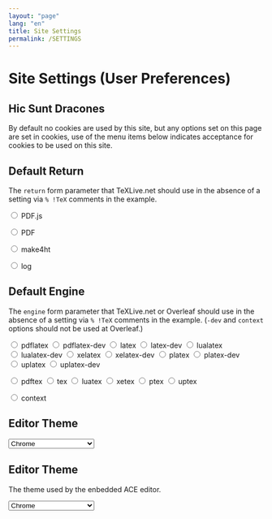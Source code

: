 ```yaml
---
layout: "page"
lang: "en"
title: Site Settings
permalink: /SETTINGS
---
```

# Site Settings (User Preferences)

## Hic Sunt Dracones

By default no cookies are used by this site, but any options set on
this page are set in cookies, use of the menu items below indicates
acceptance for cookies to be used on this site.


## Default Return
The `return` form parameter that TeXLive.net should use in the absence of a setting via `% !TeX` comments in the example.


<span style="white-space:nowrap"><input name="ret" id="pdfjs" type="radio" onclick="rlSetReturn('pdfjs')"> <label for="pdfjs">PDF.js</label></span>


<span style="white-space:nowrap"><input name="ret" id="pdf" type="radio" onclick="rlSetReturn('pdf')"> <label for="pdf">PDF</label></span>


<span style="white-space:nowrap"><input name="ret" id="make4ht" type="radio" onclick="rlSetReturn('make4ht')"> <label for="make4ht">make4ht</label></span>


<span style="white-space:nowrap"><input name="ret" id="log" type="radio" onclick="rlSetReturn('log')"> <label for="log">log</label></span>

<script>
  document.getElementById(rldefaultreturn).checked=true;
</script>



## Default Engine
The `engine` form parameter that TeXLive.net or Overleaf should use in the absence of a setting via `% !TeX` comments in the example. (`-dev` and `context` options should not be used at Overleaf.)


<span style="white-space:nowrap"><input name="engine" id="pdflatex" type="radio" onclick="rlSetEngine('pdflatex')"> <label for="pdflatex">pdflatex</label></span>
<span style="white-space:nowrap"><input name="engine" id="pdflatex-dev" type="radio" onclick="rlSetEngine('pdflatex-dev')"> <label for="pdf">pdflatex-dev</label></span>
<span style="white-space:nowrap"><input name="engine" id="latex" type="radio" onclick="rlSetEngine('latex')"> <label for="latex">latex</label></span>
<span style="white-space:nowrap"><input name="engine" id="latex-dev" type="radio" onclick="rlSetEngine('latex-dev')"> <label for="pdf">latex-dev</label></span>
<span style="white-space:nowrap"><input name="engine" id="lualatex" type="radio" onclick="rlSetEngine('lualatex')"> <label for="lualatex">lualatex</label></span>
<span style="white-space:nowrap"><input name="engine" id="lualatex-dev" type="radio" onclick="rlSetEngine('lualatex-dev')"> <label for="pdf">lualatex-dev</label></span>
<span style="white-space:nowrap"><input name="engine" id="xelatex" type="radio" onclick="rlSetEngine('xelatex')"> <label for="xelatex">xelatex</label></span>
<span style="white-space:nowrap"><input name="engine" id="xelatex-dev" type="radio" onclick="rlSetEngine('xelatex-dev')"> <label for="pdf">xelatex-dev</label></span>
<span style="white-space:nowrap"><input name="engine" id="platex" type="radio" onclick="rlSetEngine('platex')"> <label for="platex">platex</label></span>
<span style="white-space:nowrap"><input name="engine" id="platex-dev" type="radio" onclick="rlSetEngine('platex-dev')"> <label for="pdf">platex-dev</label></span>
<span style="white-space:nowrap"><input name="engine" id="uplatex" type="radio" onclick="rlSetEngine('uplatex')"> <label for="uplatex">uplatex</label></span>
<span style="white-space:nowrap"><input name="engine" id="uplatex-dev" type="radio" onclick="rlSetEngine('uplatex-dev')"> <label for="pdf">uplatex-dev</label></span>


<span style="white-space:nowrap"><input name="engine" id="pdftex" type="radio" onclick="rlSetEngine('pdftex')"> <label for="pdftex">pdftex</label></span>
<span style="white-space:nowrap"><input name="engine" id="tex" type="radio" onclick="rlSetEngine('tex')"> <label for="tex">tex</label></span>
<span style="white-space:nowrap"><input name="engine" id="luatex" type="radio" onclick="rlSetEngine('luatex')"> <label for="luatex">luatex</label></span>
<span style="white-space:nowrap"><input name="engine" id="xetex" type="radio" onclick="rlSetEngine('xetex')"> <label for="xetex">xetex</label></span>
<span style="white-space:nowrap"><input name="engine" id="ptex" type="radio" onclick="rlSetEngine('ptex')"> <label for="ptex">ptex</label></span>
<span style="white-space:nowrap"><input name="engine" id="uptex" type="radio" onclick="rlSetEngine('uptex')"> <label for="uptex">uptex</label></span>


<span style="white-space:nowrap"><input name="engine" id="context" type="radio" onclick="rlSetEngine('context')"> <label for="contex">context</label></span>



<script>
  document.getElementById(rldefaultengine).checked=true;
</script>

## Editor Theme

<select id="ace-themeace">
<optgroup label="Bright">
<option value="ace/theme/chrome">Chrome</option>
<option value="ace/theme/clouds">Clouds</option>
<option value="ace/theme/crimson_editor">Crimson Editor</option>
<option value="ace/theme/dawn">Dawn</option>
<option value="ace/theme/dreamweaver">Dreamweaver</option>
<option value="ace/theme/eclipse">Eclipse</option>
<option value="ace/theme/github">GitHub</option>
<option value="ace/theme/iplastic">IPlastic</option>
<option value="ace/theme/solarized_light">Solarized Light</option>
<option value="ace/theme/textmate">TextMate</option>
<option value="ace/theme/tomorrow">Tomorrow</option>
<option value="ace/theme/xcode">Xcode</option>
<option value="ace/theme/kuroir">Kuroir</option>
<option value="ace/theme/katzenmilch">KatzenMilch</option>
<option value="ace/theme/sqlserver">SQL Server</option>
</optgroup>
<optgroup label="Dark">
<option value="ace/theme/ambiance">Ambiance</option>
<option value="ace/theme/chaos">Chaos</option>
<option value="ace/theme/clouds_midnight">Clouds Midnight</option>
<option value="ace/theme/dracula">Dracula</option>
<option value="ace/theme/cobalt">Cobalt</option>
<option value="ace/theme/gruvbox">Gruvbox</option>
<option value="ace/theme/gob">Green on Black</option>
<option value="ace/theme/idle_fingers">idle Fingers</option>
<option value="ace/theme/kr_theme">krTheme</option>
<option value="ace/theme/merbivore">Merbivore</option>
<option value="ace/theme/merbivore_soft">Merbivore Soft</option>
<option value="ace/theme/mono_industrial">Mono Industrial</option>
<option value="ace/theme/monokai">Monokai</option>
<option value="ace/theme/nord_dark">Nord Dark</option>
<option value="ace/theme/pastel_on_dark">Pastel on dark</option>
<option value="ace/theme/solarized_dark">Solarized Dark</option>
<option value="ace/theme/terminal">Terminal</option>
<option value="ace/theme/tomorrow_night">Tomorrow Night</option>
<option value="ace/theme/tomorrow_night_blue">Tomorrow Night Blue</option>
<option value="ace/theme/tomorrow_night_bright">Tomorrow Night Bright</option>
<option value="ace/theme/tomorrow_night_eighties">Tomorrow Night 80s</option>
<option value="ace/theme/twilight">Twilight</option>
<option value="ace/theme/vibrant_ink">Vibrant Ink</option>
</optgroup>
</select>


<script>
  document.getElementById(rldefaultengin).checked=true;
</script>


## Editor Theme
The theme used by the enbedded ACE editor.

<select id="ace-theme">
<optgroup label="Bright">
<option value="ace/theme/chrome">Chrome</option>
<option value="ace/theme/clouds">Clouds</option>
<option value="ace/theme/crimson_editor">Crimson Editor</option>
<option value="ace/theme/dawn">Dawn</option>
<option value="ace/theme/dreamweaver">Dreamweaver</option>
<option value="ace/theme/eclipse">Eclipse</option>
<option value="ace/theme/github">GitHub</option>
<option value="ace/theme/iplastic">IPlastic</option>
<option value="ace/theme/solarized_light">Solarized Light</option>
<option value="ace/theme/textmate">TextMate</option>
<option value="ace/theme/tomorrow">Tomorrow</option>
<option value="ace/theme/xcode">Xcode</option>
<option value="ace/theme/kuroir">Kuroir</option>
<option value="ace/theme/katzenmilch">KatzenMilch</option>
<option value="ace/theme/sqlserver">SQL Server</option>
</optgroup>
<optgroup label="Dark">
<option value="ace/theme/ambiance">Ambiance</option>
<option value="ace/theme/chaos">Chaos</option>
<option value="ace/theme/clouds_midnight">Clouds Midnight</option>
<option value="ace/theme/dracula">Dracula</option>
<option value="ace/theme/cobalt">Cobalt</option>
<option value="ace/theme/gruvbox">Gruvbox</option>
<option value="ace/theme/gob">Green on Black</option>
<option value="ace/theme/idle_fingers">idle Fingers</option>
<option value="ace/theme/kr_theme">krTheme</option>
<option value="ace/theme/merbivore">Merbivore</option>
<option value="ace/theme/merbivore_soft">Merbivore Soft</option>
<option value="ace/theme/mono_industrial">Mono Industrial</option>
<option value="ace/theme/monokai">Monokai</option>
<option value="ace/theme/nord_dark">Nord Dark</option>
<option value="ace/theme/pastel_on_dark">Pastel on dark</option>
<option value="ace/theme/solarized_dark">Solarized Dark</option>
<option value="ace/theme/terminal">Terminal</option>
<option value="ace/theme/tomorrow_night">Tomorrow Night</option>
<option value="ace/theme/tomorrow_night_blue">Tomorrow Night Blue</option>
<option value="ace/theme/tomorrow_night_bright">Tomorrow Night Bright</option>
<option value="ace/theme/tomorrow_night_eighties">Tomorrow Night 80s</option>
<option value="ace/theme/twilight">Twilight</option>
<option value="ace/theme/vibrant_ink">Vibrant Ink</option>
</optgroup>
</select>

<script>
  var themesel=document.getElementById('ace-theme');
  themesel.selectedIndex=parseInt(rlacethemenum);
  document.getElementById('ace-theme').addEventListener('change', function() {
      createCookie('runlatex-acethemenum',themesel.selectedIndex,100);
      createCookie('runlatex-acetheme',themesel.options[themesel.selectedIndex].value,100);
  });
  var rlacetheme=themesel.options[themesel.selectedIndex].value;
</script>
